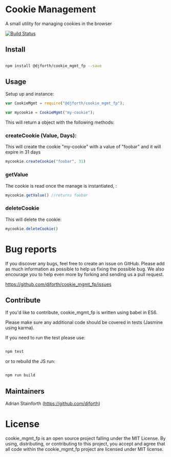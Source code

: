 # Cookie Management

A small utility for managing cookies in the browser

[![Build Status](https://semaphoreci.com/api/v1/djforth/cookie_mgmt_fp/branches/master/badge.svg)](https://semaphoreci.com/djforth/cookie_mgmt_fp)

## Install

```bash

npm install @djforth/cookie_mgmt_fp --save

```

## Usage

Setup up and instance:

```javascript
var CookieMgmt = require("@djforth/cookie_mgmt_fp");

var mycookie = CookieMgmt("my-cookie");

```

This will return a object with the following methods:

### createCookie (Value, Days):

This will create the cookie "my-cookie" with a value of "foobar" and it will expire in 31 days

```javascript
mycookie.createCookie("foobar", 31)
```
### getValue

The cookie is read once the manage is instantiated, :
```javascript
mycookie.getValue() //returns foobar
```

### deleteCookie

This will delete the cookie:
```javascript
mycookie.deleteCookie()
```

# Bug reports

If you discover any bugs, feel free to create an issue on GitHub. Please add as much information as possible to help us fixing the possible bug. We also encourage you to help even more by forking and sending us a pull request.

https://github.com/djforth/cookie_mgmt_fp/issues

## Contribute

If you'd like to contribute, cookie_mgmt_fp is written using babel in ES6.

Please make sure any additional code should be covered in tests (Jasmine using karma).

If you need to run the test please use:

``` bash

npm test

```

or to rebuild the JS run:

``` bash

npm run build

```

## Maintainers

Adrian Stainforth (https://github.com/djforth)

# License

cookie_mgmt_fp is an open source project falling under the MIT License. By using, distributing, or contributing to this project, you accept and agree that all code within the cookie_mgmt_fp project are licensed under MIT license.








